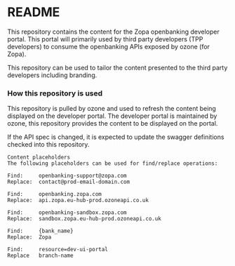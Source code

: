 # README #

This repository contains the content for the Zopa openbanking developer portal. This portal
will primarily used by third party developers (TPP developers) to consume the openbanking APIs
exposed by ozone  (for Zopa).

This repository can be used to tailor the content presented to the third party developers including
branding.
### How this repository is used ###

This repository is pulled by ozone and used to refresh the content being displayed on the developer portal.
The developer portal is maintained by ozone, this repository provides the content to be displayed on the portal.

If the API spec is changed, it is expected to update the swagger definitions checked into this repository.

```
Content placeholders
The following placeholders can be used for find/replace operations:

Find:     openbanking-support@zopa.com
Replace:  contact@prod-email-domain.com

Find:     openbanking.zopa.com
Replace:  api.zopa.eu-hub-prod.ozoneapi.co.uk

Find:     openbanking-sandbox.zopa.com
Replace:  sandbox.zopa.eu-hub-prod.ozoneapi.co.uk

Find:     {bank_name}
Replace:  Zopa

Find:     resource=dev-ui-portal
Replace   branch-name

```

